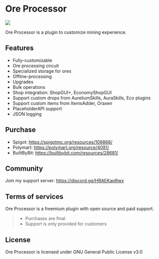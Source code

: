 # Ore Processor
[![](https://jitpack.io/v/anhcraft/OreProcessor.svg)](https://jitpack.io/#anhcraft/OreProcessor)

Ore Processor is a plugin to customize mining experience.

## Features
- Fully-customizable
- Ore processing circuit
- Specialized storage for ores
- Offline-processing
- Upgrades
- Bulk operations
- Shop integration: ShopGUI+, EconomyShopGUI
- Support custom drops from AureliumSkills, AuraSkills, Eco plugins
- Support custom items from ItemsAdder, Oraxen
- PlaceholderAPI support
- JSON logging

## Purchase

- Spigot: https://spigotmc.org/resources/109868/
- Polymart: https://polymart.org/resource/4091/
- BuiltByBit: https://builtbybit.com/resources/28681/

## Community

Join my support server: https://discord.gg/HRAEKapRwx

## Terms of services

Ore Processor is a freemium plugin with open source and paid support.

> - Purchases are final
> - Support is only provided for customers

## License

Ore Processor is licensed under GNU General Public License v3.0
